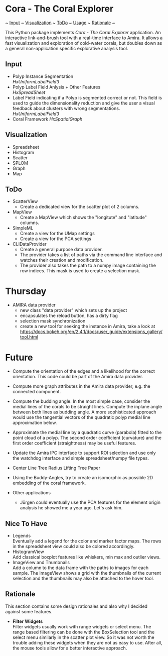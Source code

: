# Cora - The Coral Explorer

~ [Input](#input)
~ [Visualization](#visualization)
~ [ToDo](#todo)
~ [Usage](#usage)
~ [Rationale](#rationale)
~

This Python package implements *Cora - The Coral Explorer* application. An interactive link-and-brush tool with a real-time interface to Amira. It allows a fast visualization and exploration of cold-water corals, but doubles down as a general non-application specific explorative analysis tool.

## Input

*   Polyp Instance Segmentation\
    *HxUniformLabelField3*
*   Polyp Label Field Anlysis + Other Features\
    *HxSpreadSheet*
*   Label Field indicating if a Polyp is segmented correct or not. This field is used to guide the dimensionality reduction and give the user a visual feedback about clusters with wrong segmentations. \
    *HxUniformLabelField3*
*   Coral Framework
    *HxSpatialGraph*

## Visualization

*   Spreadsheet
*   Histogram
*   Scatter
*   SPLOM
*   Graph
*   Map

## ToDo 

*   ScatterView
    *   Create a dedicated view for the scatter plot 
        of 2 columns.
*   MapView
    *   Create a MapView which shows the "longitute" and "latitude" columns.
*   SimpleML
    *   Create a view for the UMap settings
    *   Create a view for the PCA settings
*   CLIDataProvider
    *   Create a general purpose data provider.
    *   The provider takes a list of paths via the command line interface and watches their creation and modification.
    *   The provider also takes the path to a numpy image containing the row indices. This mask is used to create a selection mask.

# Thursday

*   AMIRA data provider
    *   new class "data provider" which sets up the project
    *   encapsulates the reload button, has a dirty flag
    *   selection mask synchronization
    *   create a new tool for seeking the instance in Amira, take a look at https://docs.bokeh.org/en/2.4.1/docs/user_guide/extensions_gallery/tool.html

# Future

*   Compute the orientation of the edges and a likelihood for the correct
    orientation. This code could be part of the Amira data provider.
*   Compute more graph attributes in the Amira data provider, e.g.
    the connected component.
*   Compute the budding angle. In the most simple case, consider the medial
    lines of the corals to be straight lines. Compute the inplane angle
    between both lines as budding angle. A more sophisticated approach 
    would use the tangential vectors of the quadratic polyp medial line
    approximation below.
*   Approximate the medial line by a quadratic curve (parabola) fitted
    to the point cloud of a polyp. The second order coefficient (curvature)
    and the first order coefficient (straightness) may be useful features.
*   Update the Amira IPC interface to support ROI selection and use only the watchdog interface and simple spreadsheet/numpy file types.

*   Center Line Tree
    Radius Lifting Tree Paper
*   Using the Buddy-Angles, try to create an isomorphic as possible 2D
    embedding of the coral framework.
    
*   Other applications
    *   Jürgen could eventually use the PCA features for the element origin analysis
        he showed me a year ago. Let's ask him.

## Nice To Have

*   Legends\
    Eventually add a legend for the color and marker factor maps. The rows in the 
    spreadsheet view could also be colored accordingly.
*   HistogramView\
    Add classical boxplot features like whiskers, min max
    and outlier views. 
*   ImageView and Thumbnails\
    Add a column to the data frame with the paths to images for each sample. The ImageView shows a grid with the thumbnails of the current selection and the thumbnails may also be attached to the hover tool.

## Rationale

This section contains some design rationales and also why I decided against some features.

*   **Filter Widgets**\
    Filter widgets usually work with range widgets or select menu. The range based filtering can be done with the BoxSelection tool and the select menu similarly in the scatter plot view. So it was not worth the trouble adding these widgets when they are not as easy to use. After all, the mouse tools allow for a better interactive approach.